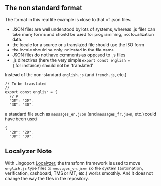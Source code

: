 ## The non standard format
The format in this real life example is close to that of .json files. 
* JSON files are well understood by lots of systems, whereas .js files can take many forms and should be used for programming, not localization data. 
* the locale for a source or a translated file should use the ISO form
* the locale should be only indicated in the file name
* JSON files do not have comments as opposed to .js files
* .js directives (here the very simple <code>export const english = {</code> for instance) should not be 'translated'

Instead of the non-standard <code>english.js</code> (and <code>french.js</code>, etc.)

    // To be translated
    //
    export const english = {
      // #
      "2D": "2D",
      "3D": "3D",


a standard file such as <code>messages_en.json</code>  (and <code>messages_fr.json</code>, etc.) could have been used

    {
      "2D": "2D",
      "3D": "3D",

## Localyzer Note
With Lingoport [Localyzer](https://lingoport.com/software-internationalization-products/localyzer-localization-automation/), the transform framework is used to move <code>english.js</code> type files to <code>messages_en.json</code> so the system (automation, verification, dashboard, TMS or MT, etc.) works smoothly.
And it does not change the way the files in the repository.
